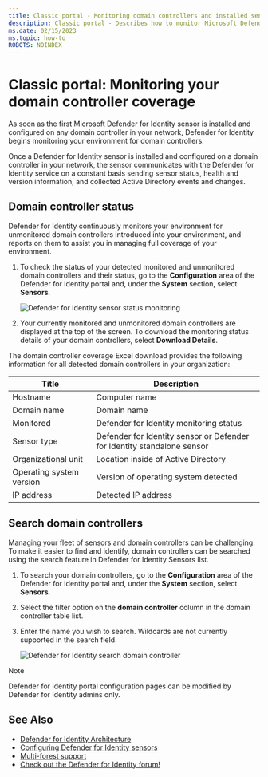 ```yaml
---
title: Classic portal - Monitoring domain controllers and installed sensors installed on your domain controllers using Microsoft Defender for Identity
description: Classic portal - Describes how to monitor Microsoft Defender for Identity sensors and sensor coverage using Defender for Identity
ms.date: 02/15/2023
ms.topic: how-to
ROBOTS: NOINDEX
---
```


# Classic portal: Monitoring your domain controller coverage

As soon as the first Microsoft Defender for Identity sensor is installed and configured on any domain controller in your network, Defender for Identity begins monitoring your environment for domain controllers.

Once a Defender for Identity sensor is installed and configured on a domain controller in your network, the sensor communicates with the Defender for Identity service on a constant basis sending sensor status, health and version information, and collected Active Directory events and changes.

## Domain controller status

Defender for Identity continuously monitors your environment for unmonitored domain controllers introduced into your environment, and reports on them to assist you in managing full coverage of your environment.

1. To check the status of your detected monitored and unmonitored domain controllers and their status, go to the **Configuration** area of the Defender for Identity portal and, under the **System** section, select **Sensors**.

    ![Defender for Identity sensor status monitoring](media/sensors-status-monitoring.png)

1. Your currently monitored and unmonitored domain controllers are displayed at the top of the screen. To download the monitoring status details of your domain controllers, select **Download Details**.

The domain controller coverage Excel download provides the following information for all detected domain controllers in your organization:

|Title|Description|
|----|----|
|Hostname|Computer name|
|Domain name|Domain name|
|Monitored|Defender for Identity monitoring status|
|Sensor type|Defender for Identity sensor or Defender for Identity standalone sensor|
|Organizational unit|Location inside of Active Directory |
|Operating system version| Version of operating system detected|
|IP address|Detected IP address|

## Search domain controllers

Managing your fleet of sensors and domain controllers can be challenging. To make it easier to find and identify, domain controllers can be searched using the search feature in Defender for Identity Sensors list.

1. To search your domain controllers, go to the **Configuration** area of the Defender for Identity portal and, under the **System** section, select **Sensors**.
1. Select the filter option on the **domain controller** column in the domain controller table list.
1. Enter the name you wish to search. Wildcards are not currently supported in the search field.

    ![Defender for Identity search domain controller](media/search-sensor.png)

> [!NOTE]
> Defender for Identity portal configuration pages can be modified by Defender for Identity admins only.

## See Also

- [Defender for Identity Architecture](architecture.md)
- [Configuring Defender for Identity sensors](/defender-for-identity/configure-sensor-settings)
- [Multi-forest support](deploy/multi-forest.md)
- [Check out the Defender for Identity forum!](<https://aka.ms/MDIcommunity>)
